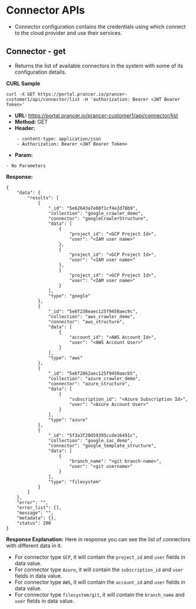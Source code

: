 **Connector APIs**
===

- Connector configuration contains the credentials using which connect to the cloud provider and use their services.

**Connector - get**
---
- Returns the list of available connectors in the system with some of its configuration details.

**CURL Sample**
```
curl -X GET https://portal.prancer.io/prancer-customer1/api/connector/list -H 'authorization: Bearer <JWT Bearer Token>'
```

- **URL:** https://portal.prancer.io/prancer-customer1/api/connector/list
- **Method:** GET
- **Header:**
```
    - content-type: application/json
    - Authorization: Bearer <JWT Bearer Token>
```
- **Param:**
```
- No Parameters
```

**Response:**
```
{
    "data": {
        "results": [
            {
                "_id": "5e62643a7e80f1cf4e2d78b9",
                "collection": "google_crawler_demo",
                "connector": "googleCrawlerStructure",
                "data": [
                    {
                        "project_id": "<GCP Project Id>",
                        "user": "<IAM user name>"
                    },
                    {
                        "project_id": "<GCP Project Id>",
                        "user": "<IAM user name>"
                    },
                    {
                        "project_id": "<GCP Project Id>",
                        "user": "<IAM user name>"
                    }
                ],
                "type": "google"
            },
            {
                "_id": "5e6f238eaec125f9450aec9c",
                "collection": "aws_crawler_demo",
                "connector": "aws_structure",
                "data": [
                    {
                        "account_id": "<AWS Account Id>",
                        "user": "<AWS Account User>"
                    }
                ],
                "type": "aws"
            },
            {
                "_id": "5e6f2862aec125f9450aecb5",
                "collection": "azure_crawler_demo",
                "connector": "azure_structure",
                "data": [
                    {
                        "subscription_id": "<Azure Subscription Id>",
                        "user": "<Azure Account User>"
                    }
                ],
                "type": "azure"
            },
            {
                "_id": "5f3a3f20d59395ccde16491c",
                "collection": "google_iac_demo",
                "connector": "google_template_structure",
                "data": [
                    {
                        "branch_name": "<git branch-name>",
                        "user": "<git username>"
                    }
                ],
                "type": "filesystem"
            }
        ]
    },
    "error": "",
    "error_list": [],
    "message": "",
    "metadata": {},
    "status": 200
}
```

**Response Explanation:**
Here in response you can see the list of connectors with different data in it.
- For connector type `GCP`, it will contain the `project_id` and `user` fields in data value.
- For connector type `Azure`, it will contain the `subscription_id` and `user` fields in data value.
- For connector type `AWS`, it will contain the `account_id` and `user` fields in data value.
- For connector type `filesystem/git`, it will contain the `branch_name` and `user` fields in data value.